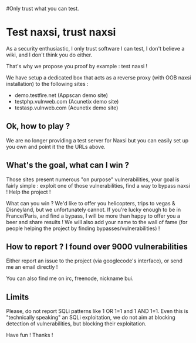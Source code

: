 #Only trust what you can test.

# Test naxsi, trust naxsi #

As a security enthusiastic, I only trust software I can test, I don't believe a wiki, and I don't think you do either.

That's why we propose you proof by example : test naxsi !

We have setup a dedicated box that acts as a reverse proxy (with OOB naxsi installation) to the following sites :
  * demo.testfire.net (Appscan demo site)
  * testphp.vulnweb.com (Acunetix demo site)
  * testasp.vulnweb.com (Acunetix demo site)


## Ok, how to play ? ##

We are no longer providing a test server for Naxsi but you can easily set up you own and point it the the URLs above.

## What's the goal, what can I win ? ##

Those sites present numerous "on purpose" vulnerabilities, your goal is fairly simple : exploit one of those vulnerabilities, find a way to bypass naxsi ! Help the project !

What can you win ? We'd like to offer you helicopters, trips to vegas & Disneyland, but we unfortunately cannot. If you're lucky enough to be in France/Paris, and find a bypass, I will be more than happy to offer you a beer and share results ! We will also add your name to the wall of fame (for people helping the project by finding bypasses/vulnerabilities) !

## How to report ? I found over 9000 vulnerabilities ##

Either report an issue to the project (via googlecode's interface), or send me an email directly !

You can also find me on irc, freenode, nickname bui.

## Limits ##

Please, do not report SQLi patterns like 1 OR 1=1 and 1 AND 1=1.
Even this is "technically speaking" an SQLi exploitation, we do not aim at blocking detection of vulnerabilities, but blocking their exploitation.

Have fun ! Thanks !